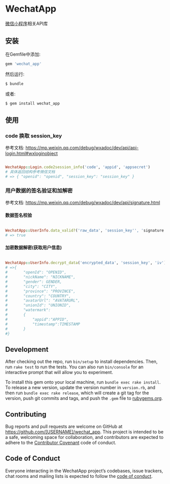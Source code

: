 # WechatApp

[微信小程序](https://mp.weixin.qq.com/debug/wxadoc/dev/api/api-login.html)相关API库

## 安装

在Gemfile中添加:

```ruby
gem 'wechat_app'
```

然后运行:

    $ bundle

或者:

    $ gem install wechat_app

## 使用

### code 换取 session_key

参考文档: https://mp.weixin.qq.com/debug/wxadoc/dev/api/api-login.html#wxloginobject

```ruby

WechatApp::Login.code2session_info('code', 'appid', 'appsecret')
# 具体返回结构参考微信文档
# => { "openid": "openid", "session_key": "session_key" }

```

### 用户数据的签名验证和加解密

参考文档: https://mp.weixin.qq.com/debug/wxadoc/dev/api/signature.html

#### 数据签名校验

``` ruby

WechatApp::UserInfo.data_valid?('raw_data', 'session_key'', 'signature'')
# => true

```

#### 加密数据解密(获取用户信息)

``` ruby

WechatApp::UserInfo.decrypt_data('encrypted_data', 'session_key', 'iv')
# =>{
#    	"openId": "OPENID",
#    	"nickName": "NICKNAME",
#    	"gender": GENDER,
#    	"city": "CITY",
#    	"province": "PROVINCE",
#    	"country": "COUNTRY",
#    	"avatarUrl": "AVATARURL",
#    	"unionId": "UNIONID",
#    	"watermark":
#    	{
#       	"appid":"APPID",
#        	"timestamp":TIMESTAMP
#    	}
#}

```

## Development

After checking out the repo, run `bin/setup` to install dependencies. Then, run `rake test` to run the tests. You can also run `bin/console` for an interactive prompt that will allow you to experiment.

To install this gem onto your local machine, run `bundle exec rake install`. To release a new version, update the version number in `version.rb`, and then run `bundle exec rake release`, which will create a git tag for the version, push git commits and tags, and push the `.gem` file to [rubygems.org](https://rubygems.org).

## Contributing

Bug reports and pull requests are welcome on GitHub at https://github.com/[USERNAME]/wechat_app. This project is intended to be a safe, welcoming space for collaboration, and contributors are expected to adhere to the [Contributor Covenant](http://contributor-covenant.org) code of conduct.

## Code of Conduct

Everyone interacting in the WechatApp project’s codebases, issue trackers, chat rooms and mailing lists is expected to follow the [code of conduct](https://github.com/[USERNAME]/wechat_app/blob/master/CODE_OF_CONDUCT.md).
